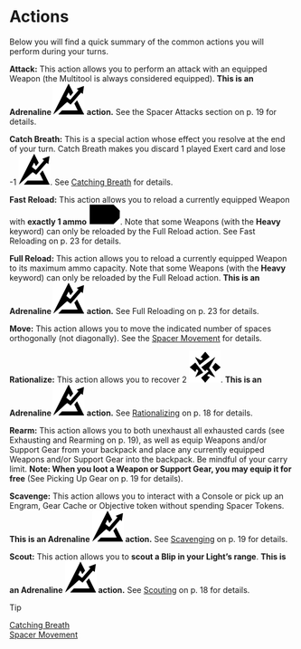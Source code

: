 # Actions

Below you will find a quick summary of the common
actions you will perform during your turns.

**Attack:** This action allows you to perform an attack
with an equipped Weapon (the Multitool is always
considered equipped). **This is an Adrenaline ![Adrenaline Icon](svg/icon-adrenaline.svg)
action.** See the Spacer Attacks section on p. 19
for details.

**Catch Breath:** This is a special action whose effect
you resolve at the end of your turn. Catch Breath
makes you discard 1 played Exert card and lose -1 ![Adrenaline Icon](svg/icon-adrenaline.svg "Adrenaline").
See [Catching Breath](catching-breath.md) for details.

**Fast Reload:** This action allows you to reload a currently equipped Weapon with **exactly 1 ammo ![Ammo Icon](svg/icon-ammo.svg)**.
Note that some Weapons (with the **Heavy** keyword)
can only be reloaded by the Full Reload action.
See Fast Reloading on p. 23 for details.

**Full Reload:** This action allows you to reload a currently equipped Weapon to its maximum ammo
capacity. Note that some Weapons (with the **Heavy**
keyword) can only be reloaded by the Full Reload
action. **This is an Adrenaline ![Adrenaline Icon](svg/icon-adrenaline.svg) action.** See Full
Reloading on p. 23 for details.

**Move:** This action allows you to move the indicated
number of spaces orthogonally (not diagonally).
See the [Spacer Movement](spacer-movement.md) for details.

**Rationalize:** This action allows you to recover 2 ![Stress Icon](svg/icon-stress.svg "Stress").
**This is an Adrenaline ![Adrenaline Icon](svg/icon-adrenaline.svg) action.** See [Rationalizing](rationalizing.md)
on p. 18 for details.

**Rearm:** This action allows you to both unexhaust
all exhausted cards (see Exhausting and Rearming
on p. 19), as well as equip Weapons and/or Support
Gear from your backpack and place any currently
equipped Weapons and/or Support Gear into the
backpack. Be mindful of your carry limit. **Note:
When you loot a Weapon or Support Gear, you
may equip it for free** (See Picking Up Gear on p. 19
for details).

**Scavenge:** This action allows you to interact with
a Console or pick up an Engram, Gear Cache or Objective token without spending Spacer Tokens.
**This is an Adrenaline ![Adrenaline Icon](svg/icon-adrenaline.svg) action.** See [Scavenging](scavenging.md) on p. 19 for details.

**Scout:** This action allows you to **scout a Blip
in your Light’s range**. **This is an Adrenaline ![Adrenaline Icon](svg/icon-adrenaline.svg)
action.** See [Scouting](scouting.md) on p. 18 for details.

> [!TIP]  
> [Catching Breath](catching-breath.md)  
> [Spacer Movement](spacer-movement.md)
